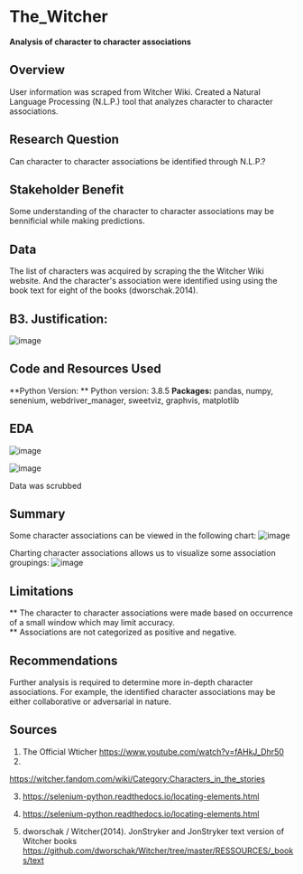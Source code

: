 # The_Witcher
**Analysis of character to character associations**

## Overview
User information was scraped from Witcher Wiki. Created a Natural Language Processing (N.L.P.) tool that analyzes character to character associations. 

## Research Question
Can character to character associations be identified through N.L.P.?

## Stakeholder Benefit
Some understanding of the character to character associations may be bennificial while making predictions. 

## Data
The list of characters was acquired by scraping the the Witcher Wiki website.  And the character's association were identified using using the book text for eight of the books (dworschak.2014).

##  B3. Justification:

![image](https://user-images.githubusercontent.com/46407407/186335750-532e2278-8033-492a-bd38-78cea2d164f2.png)

## Code and Resources Used
**Python Version:  ** Python version: 3.8.5
**Packages:** pandas, numpy, senenium, webdriver_manager, sweetviz, graphvis, matplotlib
## EDA
![image](https://user-images.githubusercontent.com/46407407/186262898-f65eec68-fbef-4917-b550-f8e8e90cbd8f.png)

![image](https://user-images.githubusercontent.com/46407407/186265480-9c2b2590-7b69-4fce-b998-79a7f99c0498.png)

Data was scrubbed

## Summary
Some character associations can be viewed in the following chart:
![image](https://user-images.githubusercontent.com/46407407/186470482-7a149a9b-7d48-4bb8-95ab-1c59b4d7cac0.png)

Charting character associations allows us to visualize some association groupings:
![image](https://user-images.githubusercontent.com/46407407/186469850-125687cb-2b2c-4f99-a115-7f625a18ea67.png)


##  Limitations
  ** The character to character associations were made based on occurrence of a small window which may limit accuracy.  
  ** Associations are not categorized as positive and negative.

## Recommendations
Further analysis is required to determine more in-depth character associations. For example, the identified character associations may be either collaborative or adversarial in nature. 

## Sources
1. The Official Wticher 
https://www.youtube.com/watch?v=fAHkJ_Dhr50
2. 
https://witcher.fandom.com/wiki/Category:Characters_in_the_stories

3. https://selenium-python.readthedocs.io/locating-elements.html

4. https://selenium-python.readthedocs.io/locating-elements.html

5. dworschak / Witcher(2014). JonStryker and JonStryker text version of Witcher books
https://github.com/dworschak/Witcher/tree/master/RESSOURCES/_books/text
